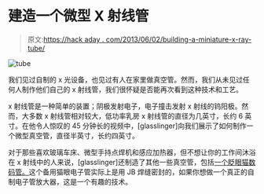 # 建造一个微型 X 射线管

> 原文:[https://hack aday . com/2013/06/02/building-a-miniature-x-ray-tube/](https://hackaday.com/2013/06/02/building-a-miniature-x-ray-tube/)

![tube](../Images/41c1444c47001b0502ef0638824c707b.png)

我们见过自制的 x 光设备，也见过有人在家里做真空管。然而，我们从未见过任何人制作他们自己的 x 射线管，我们很怀疑是否能再次看到这种技术和工艺。

x 射线管是一种简单的装置；阴极发射电子，电子撞击发射 x 射线的钨阳极。然而，大多数 x 射线管相对较大，低功率乳房 x 射线管的直径为几英寸，长约 6 英寸。在他令人惊叹的 45 分钟长的视频中，[glasslinger]向我们展示了如何制作一个微型真空管，直径半英寸，长约四英寸。

对于那些喜欢玻璃车床、微型手持点焊机和感应加热器，但不想让你的工作间沐浴在 x 射线中的人来说，[glasslinger]还制造了其他一些真空管，包括[一个眨眼猫数码管。](http://www.youtube.com/watch?v=WrpMaX0m8Yo&list=UUp4ZTfBiTwQM6YhQcduwuHw&index=10)这个备用猫眼电子管实际上是用 JB 焊缝密封的，如果你想做一个真正的自制电子管放大器，这是一个有趣的技术。